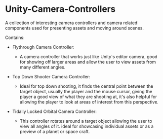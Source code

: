 # Unity-Camera-Controllers
A collection of interesting camera controllers and camera related components used for presenting assets and moving around scenes. 

Contains:
- Flythrough Camera Controller:
    - A camera controller that works just like Unity's editor camera, good for showing off larger areas and allow the user to view assets from many different angles.
  
 - Top Down Shooter Camera Controller:
    - Ideal for top down shooting, it finds the central point between the target object, usually the player and the mouse cursor, giving the player a good view of what they are shooting at, it's also helpful for allowing the player to look at areas of interest from this perspective. 

- Tidally Locked Orbital Camera Controller:
    - This controller rotates around a target object allowing the user to view all angles of it. ideal for showcasing individual assets or as a preview of a planet or space craft. 

